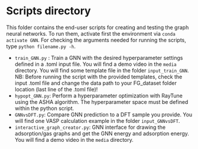 # Scripts directory

This folder contains the end-user scripts for creating and testing the graph neural networks.
To run them, activate first the environment via `conda activate GNN`. For checking the arguments needed for running the scripts, type `python filename.py -h`. 

- `train_GNN.py` : Train a GNN with the desired hyperparameter settings defined in a .toml input file. You will find a demo video in the `media` directory. You will find some template file in the folder `input_train_GNN`. NB: Before running the script with the provided templates, check the input .toml file and change the data path to your FG_dataset folder location (last line of the .toml file)! 
- `hypopt_GNN.py`: Perform a hyperparameter optimization with RayTune using the ASHA algorithm. The hyperparameter space must be defined within the python script.
- `GNNvsDFT.py`: Compare GNN prediction to a DFT sample you provide. You will find one VASP calculation example in the folder `input_GNNvsDFT`.
- `interactive_graph_creator.py`: GNN interface for drawing the adsorption/gas graphs and get the GNN energy and adsorption energy. You will find a demo video in the `media` directory.

